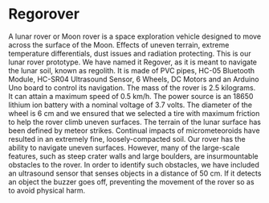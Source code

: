 # Regorover
A lunar rover or Moon rover is a space exploration vehicle designed to move across the surface of
the Moon. Effects of uneven terrain, extreme temperature differentials, dust issues and radiation
protecting. This is our lunar rover prototype. We have named it Regover, as it is meant to navigate
the lunar soil, known as regolith. It is made of PVC pipes, HC-05 Bluetooth Module, HC-SR04
Ultrasound Sensor, 6 Wheels, DC Motors and an Arduino Uno board to control its navigation. The
mass of the rover is 2.5 kilograms. It can attain a maximum speed of 0.5 km/h. The power source is
an 18650 lithium ion battery with a nominal voltage of 3.7 volts. The diameter of the wheel is 6 cm
and we ensured that we selected a tire with maximum friction to help the rover climb uneven
surfaces. The terrain of the lunar surface has been defined by meteor strikes. Continual impacts of
micrometeoroids have resulted in an extremely fine, loosely-compacted soil. Our rover has the
ability to navigate uneven surfaces. However, many of the large-scale features, such as steep crater
walls and large boulders, are insurmountable obstacles to the rover. In order to identify such
obstacles, we have included an ultrasound sensor that senses objects in a distance of 50 cm. If it
detects an object the buzzer goes off, preventing the movement of the rover so as to avoid physical
harm.
